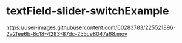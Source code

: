 # textField-slider-switchExample


https://user-images.githubusercontent.com/60283783/225521896-2a2fee6b-8c18-4283-87dc-255ce8047a68.mov

